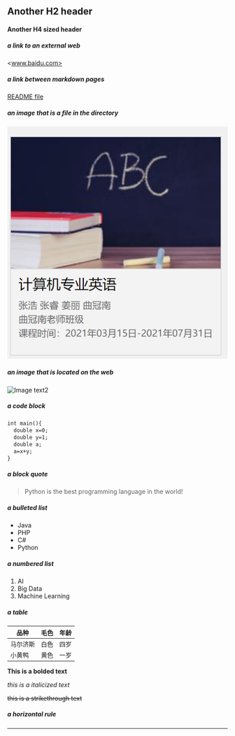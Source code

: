 ## Another H2 header
#### Another H4 sized header

##### a link to an external web
<www.baidu.com>
##### a link between markdown pages
  [README file](./README.md)
##### an image that is a file in the directory
  ![Image text1](https://github.com/damao327/CPE/blob/main/image/testpic.png)
##### an image that is located on the web
  ![Image text2](http://p8.itc.cn/q_70/images03/20200919/bd0f94cde23e4f7cbd1c3a629559f1c8.jpeg)
##### a code block
```
int main(){
  double x=0;
  double y=1;
  double a;
  a=x+y;
}
```
##### a block quote
> Python is the best programming language in the world!
##### a bulleted list
- Java
- PHP
- C#
- Python
##### a numbered list
1. AI
2. Big Data
3. Machine Learning
##### a table
品种|毛色|年龄
-|-|-
马尔济斯|白色|四岁
小黄鸭|黄色|一岁

**This is a bolded text**

_this is a italicized text_

~~this is a strikethrough text~~

##### a horizontal rule
---
